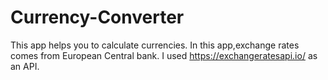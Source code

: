 # Currency-Converter

This app helps you to calculate currencies.
In this app,exchange rates comes from European Central bank.
I used https://exchangeratesapi.io/ as an API.